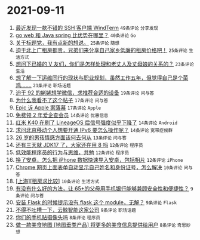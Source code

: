 # 2021-09-11

1. [最近发现一款不错的 SSH 客户端 WindTerm](https://www.v2ex.com/t/801168) `49条评论` `分享发现`
1. [go web 和 Java spring 比优势在哪里？](https://www.v2ex.com/t/801212) `40条评论` `Go`
1. [关于标题党，我有点新的想说。](https://www.v2ex.com/t/801183) `25条评论` `随想`
1. [迫于北上广租房都贵，兄弟们来分享自己家乡低廉的租房价格吧！](https://www.v2ex.com/t/801194) `25条评论` `生活方式`
1. [想问下已婚的 V 友们，你们是怎样处理和老丈人及丈母娘的关系的？](https://www.v2ex.com/t/801178) `23条评论` `生活`
1. [想了解一下运维同行的现状与职业规划，虽然工作五年，但觉得自己是个菜鸡.......](https://www.v2ex.com/t/801191) `21条评论` `职场话题`
1. [迫于 92 的姥姥想学微信，求推荐合适的设备](https://www.v2ex.com/t/801206) `19条评论` `问与答`
1. [为什么我看不了这个帖子](https://www.v2ex.com/t/801220) `17条评论` `问与答`
1. [Epic 诉 Apple 案落幕](https://www.v2ex.com/t/801197) `17条评论` `Apple`
1. [免费领 2 年爱企查会员](https://www.v2ex.com/t/801229) `14条评论` `优惠信息`
1. [红米 K40 在刷了 LineageOS 后信号强度似乎下降了](https://www.v2ex.com/t/801170) `14条评论` `Android`
1. [求问北京移动个人想要开通 IPv6 要怎么操作呢？](https://www.v2ex.com/t/801166) `14条评论` `宽带症候群`
1. [26 岁的男孩情感方面该何去何从](https://www.v2ex.com/t/801182) `13条评论` `问与答`
1. [还有三天就 JDK17 了，大家还在用 8 吗](https://www.v2ex.com/t/801237) `12条评论` `程序员`
1. [低效能程序员的行为与思维，共勉](https://www.v2ex.com/t/801228) `12条评论` `程序员`
1. [换了安卓，怎么把 iPhone 数据快速导入安卓，包括相片](https://www.v2ex.com/t/801193) `12条评论` `iPhone`
1. [Chrome 网页上面表单自动显示自己姓名和身份证号，怎么解决](https://www.v2ex.com/t/801214) `10条评论` `问与答`
1. [[上海][租房求比较]](https://www.v2ex.com/t/801211) `10条评论` `生活方式`
1. [有没有什么好的方法，让 65+的父母用手机银行能够兼顾安全性和便捷性？](https://www.v2ex.com/t/801217) `9条评论` `问与答`
1. [安装 Flask 的时候提示没有 flask 这个 module，无解？](https://www.v2ex.com/t/801200) `9条评论` `Flask`
1. [不得不吐槽一下，云鲸智能这家公司](https://www.v2ex.com/t/801186) `9条评论` `职场话题`
1. [你们的手机贴摄像头吗](https://www.v2ex.com/t/801222) `8条评论` `程序员`
1. [做一款美食地图 [地图垂类产品] 将更多的美食信息提供给用户](https://www.v2ex.com/t/801180) `8条评论` `奇思妙想`

